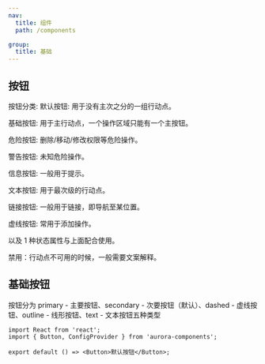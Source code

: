 ```yaml
---
nav:
  title: 组件
  path: /components

group:
  title: 基础
---
```


## 按钮

按钮分类:
默认按钮: 用于没有主次之分的一组行动点。

基础按钮: 用于主行动点，一个操作区域只能有一个主按钮。

危险按钮: 删除/移动/修改权限等危险操作。

警告按钮: 未知危险操作。

信息按钮: 一般用于提示。

文本按钮: 用于最次级的行动点。

链接按钮: 一般用于链接，即导航至某位置。

虚线按钮: 常用于添加操作。

以及 1 种状态属性与上面配合使用。

禁用：行动点不可用的时候，一般需要文案解释。

## 基础按钮

按钮分为 primary - 主要按钮、secondary - 次要按钮（默认）、dashed - 虚线按钮、outline - 线形按钮、text - 文本按钮五种类型

```tsx
import React from 'react';
import { Button, ConfigProvider } from 'aurora-components';

export default () => <Button>默认按钮</Button>;
```
